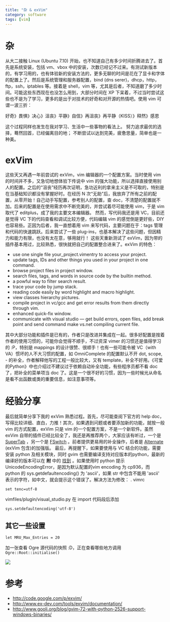 ```yaml
---
title: "杂 & exVim"
category: software
tags: [vim]
---
```



# 杂 #

从大二接触 Linux (Ubuntu 7.10) 开始，也不知道自己有多少时间折腾进去了。首先是系统安装，包括 vm、vbox 中的安装，次数已经记不过来。有测试新版本的，有学习用的，也有体验新的安装方法的，更多无聊的时间是花在了显卡和字体的配置上了。然后是系统管理和服务器配置，bind (dns serer)，dhcp，http，ftp，ssh，iptables 等。接着是 shell，vim 等，尤其是后者，不知道磨了多少时间。可能这些东西现在也没怎么用到，大部分时间在 XP 下呆着，不过当时尝试这些也不是为了学习，更多的是出于对技术的好奇和对开源的热情吧。使用 vim 可谓一波三折：

好奇》畏惧》决心》沮丧》平静》自信》再沮丧》再平静（KISS）》释然》感恩

这个过程同样也发生在我对学习、生活中一些事物的看法上。 努力追求最优的选择，蓦然回首，已经偏离目的地； 不断尝试以达到完美，疲惫思量，简单也是一种美。 


# exVim #

这些天又再遇一年前尝试的 exVim，vim 编辑器的一个配置方案。当时使用 vim 的时间并不多，又急切地想体验下传说中 vim 的强大功能，所以选择直接使用别人的配置。之后的“沮丧”经历再次证明，急功近利的拿来主义是不可取的，特别是在当基础知识都没有掌握好时。在经历 N 次“无助”后，我放弃了所有之前的配置，从零开始！自己动手写配置，参考别人的配置，查 doc，不清楚的配置就不加。后来的配置是在使用需求中不断完美的，并尝试着尽可能使用 vim，于是 vim 取代了 editplus，成了我的主要文本编辑器。 然而，写代码我还是用 VC，目前还是觉得 VC 下的代码查看和调试比较方便，代码编辑 vim 的感觉倒是更好些，DIY 也容易些。正因为后者，我一直想着用 vim 来写代码，主要问题在于：tags 管理和代码的快速跳跃。后来尝试了一些 plug-ins，也基本解决了这些问题，但因精力和能力有限，也没有太在意，够用就行！ 这些天重新测试了 exVim，因为带的插件基本用过，比较熟悉，很快就把自己的配置整合进来了。exVim 的特色：

*    use one single file your_project.vimentry to access your  project.
*    update tags, IDs and other things you used in your  project in one command.
*    browse project files in project window.
*    search files, tags, and words in source code by the builtin  method.
*    a powful way to filter search result.
*    trace  your code by jump stack.
*    reading code easily by word highlight  and macro highlight.
*    view classes hierarchy pictures.
*    compile  project in vc/gcc and get error results from them directly through vim.
*    enhanced quick-fix window.
*    communicate with visual  studio — get build errors, open files, add break point and   send  command make vs.net compiling current file.

其中大部分功能和插件是已有的，作者只是改进并集成在一起。很多好配置是按着作者的使用习惯的，可能你会觉得不顺手，不过资深 vimer 的习惯还是值得学习的 :P，特别是 mappings 的设计很赞、很顺手！也有一些可能令被 VC（with VA）惯坏的人不大习惯的配置，如 OmniComplete 的配置默认不开 dot, scope, - 的补全，作者解释他写的工程一般比较大，又有 template，补全不好用。《可爱的Python》中也介绍过不建议过于依赖自动补全功能，有些程序员都不看 doc 了，把补全的菜单项当 doc 了。这是一个很不好的习惯，因为一些时候光从命名是看不出函数或类的重要信息，如注意事项等。 


# 经验分享 #

最后就简单分享下我的 exVim 熟悉过程。首先，尽可能查阅下官方的 help doc，写得比较详细、直白，力推！其次，如果遇到问题或者要添加新的功能，就按一般 vim 的方式配置，exVim 只是 vim 的一个配置方案，不是一个新软件。虽然 exVim 自带的插件已经比较全了，我还是再推荐两个，大家应该有听过，一个是 [SuperTab](http://www.vim.org/scripts/script.php?script_id=1643) ，另一个是 [FSwitch](http://www.vim.org/scripts/script.php?script_id=2590) 。前者提供更易用的补全操作，后者是 [Alternate](http://www.vim.org/scripts/script.php?script_id=31) (exVim 包含)的加强版。 最后，再提醒下，如果要使用与 VC 结合的功能，需要安装 python 及相关模块，同时 gvim 也需要编译支持对应版本的python，最新的编译好的版本可以在 **附** 中的 [找到](http://www.gooli.org/blog/gvim-72-with-python-2526-support-windows-binaries/) 。如果使用时 python 提示 UnicodeEncodingError，是因为默认配置的vim encoding 为 cp936，而 python 的 sys.getdefaultencoding() 为 'ascii'，如果 str 中包含不能用 'ascii' 表示的字符，如中文，就会提示这个错误了。解决方法为修改： . vimrc 

```
set tenc=utf-8
```
vimfiles/plugin/visual_studio.py 在 import 代码段后添加 

```
sys.setdefaultencoding('utf-8')
```

## 其它一些设置 ##

```
let MRU_Max_Entries = 20
```
加一张查看 Ogre 源代码的快照 :D，正在查看哪些地方调用 `Ogre::Root::initialise()`

![](https://cloud.githubusercontent.com/assets/85147/7808499/3911f690-03c6-11e5-83a7-168fbd462e21.png)

# 参考 #

- http://code.google.com/p/exvim/
- http://www.ex-dev.com/tools/exvim/documentation/
- http://www.gooli.org/blog/gvim-72-with-python-2526-support-windows-binaries/
